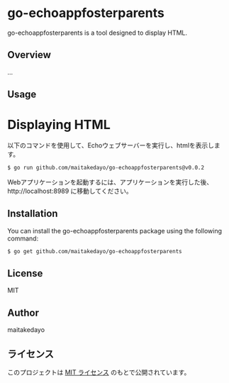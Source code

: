 # go-echoappfosterparents

go-echoappfosterparents is a tool designed to display HTML.

## Overview

...

## Usage

# Displaying HTML

以下のコマンドを使用して、Echoウェブサーバーを実行し、htmlを表示します。

```bash
$ go run github.com/maitakedayo/go-echoappfosterparents@v0.0.2
```
Webアプリケーションを起動するには、アプリケーションを実行した後、 http://localhost:8989 に移動してください。

## Installation

You can install the go-echoappfosterparents package using the following command:
```bash
$ go get github.com/maitakedayo/go-echoappfosterparents
```

## License

MIT

## Author

maitakedayo

## ライセンス

このプロジェクトは [MIT ライセンス](LICENSE) のもとで公開されています。